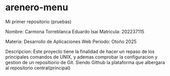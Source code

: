 # arenero-menu
Mi primer repositorio (pruebas)

Nombre: Carmona Torreblanca Eduardo Isai 
Matricula: 202237115

Materia: Desarrollo de Aplicaciones Web
Periodo: Otoño 2025

Descripcion: Este proyecto tiene la finalidad de hacer un repaso de los principales comandos de UNIX, y ademas comprobar la configuracion y gestion de un repositiorio de Git. Siendo Github la plataforma que albergara al repositorio central(principal)